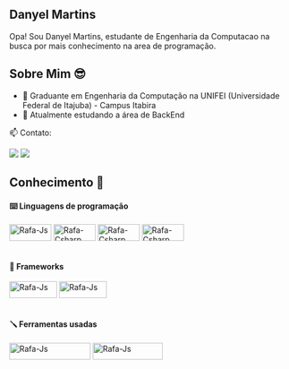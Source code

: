 ## Danyel Martins 
Opa! Sou Danyel Martins, estudante de Engenharia da Computacao na busca por mais conhecimento na area de programação.

## Sobre Mim 😎 
- 📝 Graduante em Engenharia da Computação na UNIFEI (Universidade Federal de Itajuba) - Campus Itabira
- 🔭 Atualmente estudando a área de BackEnd
  
📫 Contato:
  <div style="display: inline_block">
    <a href="https://www.linkedin.com/in/danyel-martins-65759a252/" target="_blank"><img src="https://img.shields.io/badge/LinkedIn-0077B5?style=for-the-badge&logo=linkedin&logoColor=white"></a>
    <a href="mailto:danyelzini1@gmail.com"><img src="https://img.shields.io/badge/-Gmail-%23333?style=for-the-badge&logo=gmail&logoColor=white" target="_blank"></a>
  </div>

## Conhecimento 🎩

#### ⌨️ Linguagens de programação
<div style="display: inline_block">
  <img align="center" alt="Rafa-Js" height="30" width="75" src="https://img.shields.io/badge/C%2B%2B-00599C?style=for-the-badge&logo=c%2B%2B&logoColor=white">
  <img align="center" alt="Rafa-Csharp" height="30" width="75" src="https://img.shields.io/badge/C%23-239120?style=for-the-badge&logo=c-sharp&logoColor=white">
  <img align="center" alt="Rafa-Csharp" height="30" width="75" src="https://img.shields.io/badge/Python-3776AB?style=for-the-badge&logo=python&logoColor=white">
  <img align="center" alt="Rafa-Csharp" height="30" width="75" src="https://img.shields.io/badge/MySQL-00000F?style=for-the-badge&logo=mysql&logoColor=white">
</div>

<br>

#### 🎰 Frameworks
<div style="display: inline_block">
  <img align="center" alt="Rafa-Js" height="30" width="85" src="https://img.shields.io/badge/Django-092E20?style=for-the-badge&logo=django&logoColor=white">
  <img align="center" alt="Rafa-Js" height="30" width="85" src="https://img.shields.io/badge/.NET-5C2D91?style=for-the-badge&logo=.net&logoColor=white">  
</div>

<br>

#### 🪛 Ferramentas usadas
<div style="display: inline_block">
  <img align="center" alt="Rafa-Js" height="30" width="145" src="https://img.shields.io/badge/Made%20for-VSCode-1f425f.svg">
  <img align="center" alt="Rafa-Js" height="30" width="125" src="https://img.shields.io/badge/IntelliJ_IDEA-000000.svg?style=for-the-badge&logo=intellij-idea&logoColor=white">  
</div>
